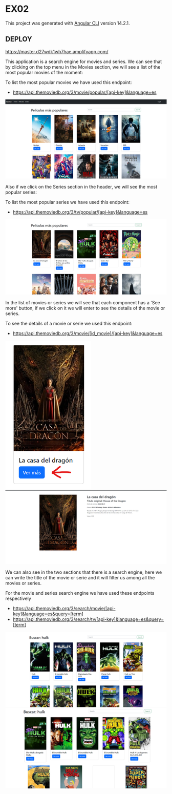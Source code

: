 # EX02

This project was generated with [Angular CLI](https://github.com/angular/angular-cli) version 14.2.1.

## DEPLOY

https://master.d27wdk1wh7hae.amplifyapp.com/

This application is a search engine for movies and series. We can see that by clicking on the top menu in the Movies section, we will see a list of the most popular movies of the moment:  

To list the most popular movies we have used this endpoint:
* https://api.themoviedb.org/3/movie/popular/[api-key]&language=es

![movies-list-image](https://github.com/Jimxx22/EX02/blob/master/img/1.png)

Also if we click on the Series section in the header, we will see the most popular series:

To list the most popular series we have used this endpoint:
* https://api.themoviedb.org/3/tv/popular/[api-key]&language=es

![series-list-image](https://github.com/Jimxx22/EX02/blob/master/img/2.png)

In the list of movies or series we will see that each component has a 'See more' button, if we click on it we will enter to see the details of the movie or series.

To see the details of a movie or serie we used this endpoint:
* https://api.themoviedb.org/3/movie/[id_movie]/[api-key]&language=es

![component-of-list](https://github.com/Jimxx22/EX02/blob/master/img/3.png)
![component-details](https://github.com/Jimxx22/EX02/blob/master/img/4.png)

We can also see in the two sections that there is a search engine, here we can write the title of the movie or serie and it will filter us among all the movies or series.

For the movie and series search engine we have used these endpoints respectively
* https://api.themoviedb.org/3/search/movie/[api-key]&language=es&query=[term]
* https://api.themoviedb.org/3/search/tv/[api-key]&language=es&query=[term]

![search-list-movies](https://github.com/Jimxx22/EX02/blob/master/img/5.png)
![search-list-series](https://github.com/Jimxx22/EX02/blob/master/img/6.png)

